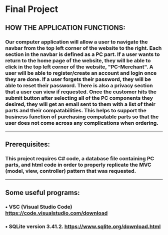 # Final Project

## HOW THE APPLICATION FUNCTIONS:

### Our computer application will allow a user to navigate the navbar from the top left corner of the website to the right. Each section in the navbar is defined as a PC part. If a user wants to return to the home page of the website, they will be able to click in the top left corner of the website, "PC-Merchant". A user will be able to register/create an account and login once they are done. If a user forgets their password, they will be able to reset their password. There is also a privacy section that a user can view if requested. Once the customer hits the submit button after selecting all of the PC components they desired, they will get an email sent to them with a list of their parts and their compatabilities. This helps to support the business function of purchasing compatable parts so that the user does not come across any complications when ordering.
---

## Prerequisites:

### This project requires C# code, a database file containing PC parts, and html code in order to properly replicate the MVC (model, view, controller) pattern that was requested.
---

## Some useful programs:
### • VSC (Visual Studio Code) https://code.visualstudio.com/download
### • SQLite version 3.41.2. https://www.sqlite.org/download.html
